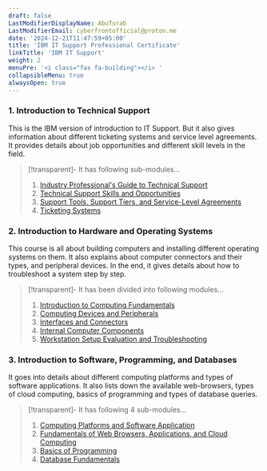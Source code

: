 ```yaml
---
draft: false
LastModifierDisplayName: AbuTurab
LastModifierEmail: cyberfrontofficial@proton.me
date: '2024-12-21T11:47:59+05:00'
title: 'IBM IT Support Professional Certificate'
linkTitle: 'IBM IT Support'
weight: 2
menuPre: '<i class="fas fa-building"></i> '
collapsibleMenu: true
alwaysOpen: true
---
```


### 1. Introduction to Technical Support

This is the IBM version of introduction to IT Support. But it also gives information about different ticketing systems and service level agreements. It provides details about job opportunities and different skill levels in the field.

> [!transparent]- It has following sub-modules...
>
> 1. [Industry Professional's Guide to Technical Support](/ibm-it-support/introduction-to-technical-support/industry-professionals-guide-to-technical-support)
> 2. [Technical Support Skills and Opportunities](/ibm-it-support/introduction-to-technical-support/technical-support-skills-and-opportunities)
> 3. [Support Tools, Support Tiers, and Service-Level Agreements](/ibm-it-support/introduction-to-technical-support/support-tools-support-tiers-and-service-level-agreements)
> 4. [Ticketing Systems](/ibm-it-support/introduction-to-technical-support/ticketing-systems)

### 2. Introduction to Hardware and Operating Systems

This course is all about building computers and installing different operating systems on them. It also explains about computer connectors and their types, and peripheral devices. In the end, it gives details about how to troubleshoot a system step by step.

> [!transparent]- It has been divided into following modules...
>
> 1. [Introduction to Computing Fundamentals](/ibm-it-support/intro-to-hardware-and-os/introduction-to-computing-fundamentals)
> 2. [Computing Devices and Peripherals](/ibm-it-support/intro-to-hardware-and-os/computing-devices-and-peripherals)
> 3. [Interfaces and Connectors](/ibm-it-support/intro-to-hardware-and-os/interfaces-and-connectors)
> 4. [Internal Computer Components](/ibm-it-support/intro-to-hardware-and-os/internal-computer-components)
> 5. [Workstation Setup Evaluation and Troubleshooting](/ibm-it-support/intro-to-hardware-and-os/workstation-setup-evaluation-and-troubleshooting)

### 3. Introduction to Software, Programming, and Databases

It goes into details about different computing platforms and types of software applications. It also lists down the available web-browsers, types of cloud computing, basics of programming and types of database queries.

> [!transparent]- It has following 4 sub-modules...
>
> 1. [Computing Platforms and Software Application](/ibm-it-support/intro-to-software-programming-and-databases/computing-platforms-and-software-application)
> 2. [Fundamentals of Web Browsers, Applications, and Cloud Computing](/ibm-it-support/intro-to-software-programming-and-databases/fundamentals-of-web-browsers-applications-and-cloud-computing)
> 3. [Basics of Programming](/ibm-it-support/intro-to-software-programming-and-databases/basics-of-programming)
> 4. [Database Fundamentals](/ibm-it-support/intro-to-software-programming-and-databases/database-fundamentals)
